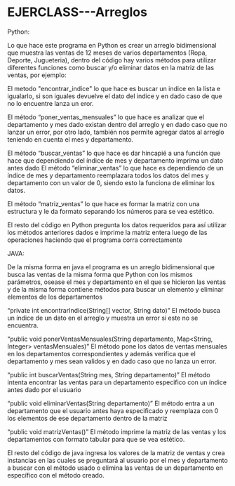 # EJERCLASS---Arreglos

Python:

Lo que hace este programa en Python es crear un arreglo bidimensional que muestra las ventas de 12 meses de varios departamentos (Ropa, Deporte, Jugueteria), dentro del código hay varios métodos para utilizar diferentes funciones como buscar y/o eliminar datos en la matriz de las ventas, por ejemplo:

El metodo "encontrar_indice" lo que hace es buscar un indice en la lista e igualarlo, si son iguales devuelve el dato del indice y en dado caso de que no lo encuentre lanza un eror.

El método “poner_ventas_mensuales” lo que hace es analizar que el departamento y mes dado existan dentro del arreglo y en dado caso que no lanzar un error, por otro lado, también nos permite agregar datos al arreglo teniendo en cuenta el mes y departamento.

El método “buscar_ventas” lo que hace es dar hincapié a una función que hace que dependiendo del índice de mes y departamento imprima un dato antes dado
El método “eliminar_ventas” lo que hace es dependiendo de un índice de mes y departamento reemplazara todos los datos del mes y departamento con un valor de 0, siendo esto la funciona de eliminar los datos.

El método “matriz_ventas” lo que hace es formar la matriz con una estructura y le da formato separando los números para se vea estético.

El resto del código en Python pregunta los datos requeridos para así utilizar los métodos anteriores dados e imprime la matriz entera luego de las operaciones haciendo que el programa corra correctamente

JAVA:

De la misma forma en java el programa es un arreglo bidimensional que busca las ventas de la misma forma que Python con los mismos parámetros, osease el mes y departamento en el que se hicieron las ventas y de la misma forma contiene métodos para buscar un elemento y eliminar elementos de los departamentos

“private int encontrarIndice(String[] vector, String dato)” El método busca un índice de un dato en el arreglo y muestra un error si este no se encuentra.

“public void ponerVentasMensuales(String departamento, Map<String, Integer> ventasMensuales)” El método pone los datos de ventas mensuales en los departamentos correspondientes y además verifica que el departamento y mes sean validos y en dado caso que no lanza un error.

“public int buscarVentas(String mes, String departamento)” El método intenta encontrar las ventas para un departamento especifico con un índice antes dado por el usuario

“public void eliminarVentas(String departamento)” El método entra a un departamento que el usuario antes haya especificado y reemplaza con 0 los elementos de ese departamento dentro de la matriz 

“public void matrizVentas()” El método imprime la matriz de las ventas y los departamentos con formato tabular para que se vea estético.

El resto del código de java ingresa los valores de la matriz de ventas y crea instancias en las cuales se preguntará al usuario por el mes y departamento a buscar con el método usado o elimina las ventas de un departamento en específico con el método creado.

